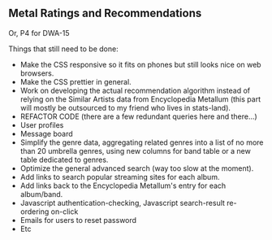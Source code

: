 ## Metal Ratings and Recommendations



Or, P4 for DWA-15

Things that still need to be done:
- Make the CSS responsive so it fits on phones but still looks nice on web browsers.
- Make the CSS prettier in general.
- Work on developing the actual recommendation algorithm instead of relying on the Similar Artists data from Encyclopedia Metallum (this part will mostly be outsourced to my friend who lives in stats-land).
- REFACTOR CODE (there are a few redundant queries here and there...)
- User profiles
- Message board
- Simplify the genre data, aggregating related genres into a list of no more than 20 umbrella genres, using new columns for band table or a new table dedicated to genres. 
- Optimize the general advanced search (way too slow at the moment).
- Add links to search popular streaming sites for each album.
- Add links back to the Encyclopedia Metallum's entry for each album/band.
- Javascript authentication-checking, Javascript search-result re-ordering on-click
- Emails for users to reset password
- Etc